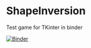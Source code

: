 # ShapeInversion
Test game for TKinter in binder

[![Binder](https://mybinder.org/badge_logo.svg)](https://mybinder.org/v2/gh/adamwill95/PythonGames/HEAD?labpath=final.ipynb)

